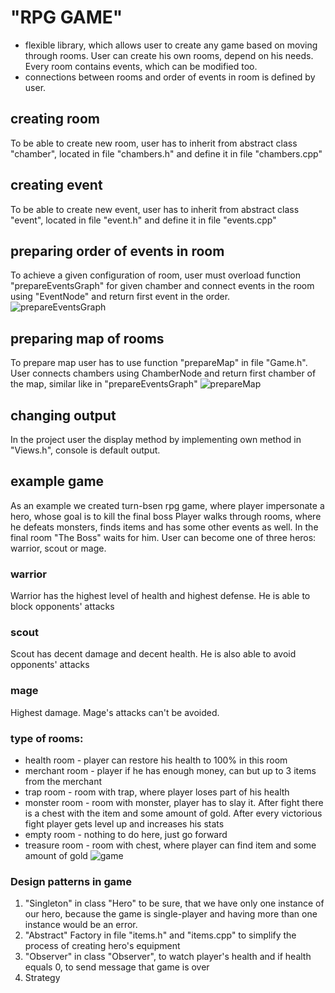 # "RPG GAME"
- flexible library, which allows user to create any game based on moving through rooms. User can create his own rooms, depend on his needs. Every room contains events, which can be modified too.
- connections between rooms and order of events in room is defined by user.
## creating room
To be able to create new room, user has to inherit from abstract class "chamber", located in file "chambers.h" and define it in file "chambers.cpp"
## creating event
To be able to create new event, user has to inherit from abstract class "event", located in file "event.h" and define it in file "events.cpp"
## preparing order of events in room
To achieve a given configuration of room, user must overload function "prepareEventsGraph" for given chamber and connect events in the room using "EventNode" and return first event in the order.
![prepareEventsGraph](https://github.com/MientusJJ/RPG-GAME-CPP/tree/main/photos/prepareEventsGraph.png?raw=true)
## preparing map of rooms
To prepare map user has to use function "prepareMap" in file "Game.h". User connects chambers using ChamberNode and return first chamber of the map, similar like in "prepareEventsGraph"
![prepareMap](https://github.com/MientusJJ/RPG-GAME-CPP/tree/main/photos/prepareMap.png?raw=true)
## changing output
In the project user the display method by implementing own method in "Views.h", console is default output.
## example game
As an example we created turn-bsen rpg game, where player impersonate a hero, whose goal is to kill the final boss
Player walks through rooms, where he defeats monsters, finds items and has some other events as well. In the final room "The Boss" waits for him.
User can become one of three heros: warrior, scout or mage.
### warrior
Warrior has the highest level of health and highest defense. He is able to block opponents' attacks
### scout
Scout has decent damage and decent health. He is also able to avoid opponents' attacks
### mage
Highest damage. Mage's attacks can't be avoided.
### type of rooms:
- health room - player can restore his health to 100% in this room
- merchant room - player if he has enough money, can but up to 3 items from the merchant
- trap room - room with trap, where player loses part of his health
- monster room - room with monster, player has to slay it. After fight there is a chest with the item and some amount of gold. After every victorious fight player gets level up and increases his stats
- empty room - nothing to do here, just go forward
- treasure room - room with chest, where player can find item and some amount of gold
![game](https://github.com/MientusJJ/RPG-GAME-CPP/tree/main/photos/game.png?raw=true)
### Design patterns in game
1. "Singleton" in class "Hero" to be sure, that we have only one instance of our hero, because the game is single-player and having more than one instance would be an error.
2. "Abstract" Factory in file "items.h" and "items.cpp" to simplify the process of creating hero's equipment
3. "Observer" in class "Observer", to watch player's health and if health equals 0, to send message that game is over
4. Strategy 
